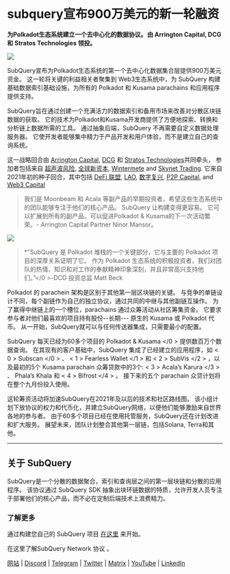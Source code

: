 # subquery宣布900万美元的新一轮融资

**为Polkadot生态系统建立一个去中心化的数据协议。 由 Arrington Capital, DCG 和 Stratos Technologies 领投。**

![](https://cdn-images-1.medium.com/max/1600/0*PR4oqrB9Am03VseR)

SubQuery宣布为Polkadot生态系统的第一个去中心化数据集合层提供900万美元资金。 这一轮将关键的利益相关者聚集到 Web3生态系统中，为 SubQuery 构建基础数据索引基础设施，为所有的 Polkadot 和 Kusama parachains 和应用程序提供支持。

SubQuery旨在通过创建一个充满活力的数据索引和备用市场来改善对分散区块链数据的获取。 它的技术为Polkadot和Kusama开发商提供了方便地探索、转换和分析链上数据所需的工具。 通过抽象后端，SubQuery 不再需要自定义数据处理服务器。 它使开发者能够集中精力于产品开发和用户体验，而不是建立自己的查询系统。

这一战略回合由 [Arrington Capital](https://arringtonxrpcapital.com/), [DCG](https://dcg.co/) 和 [Stratos Technologies](https://www.stratoslp.com/)共同牵头， 参加者包括来自 [超声波风险](https://hypersphere.ventures/), [全球新资本](http://ngc.fund/), [Wintermete](https://www.wintermute.com/) and [Skynet Trading](http://skynettrading.com/). 它来自2021年初的种子回合，其中包括 [DeFi 联盟](https://defialliance.co/), [LAO](https://www.thelao.io/), [数字复兴](https://drf.ee/), [P2P Capital](https://www.p2pcap.com/), and [Web3 Capital](https://web3.capital/)

> 我们是 Moonbeam 和 Acala 等副产品的早期投资者，希望这些生态系统中的团队能够专注于他们的核心产品。 SubQuery 让构建变得更容易。 它可以扩展到所有的副产品，可以促进Polkadot & Kusama的下一次活动繁荣。</em>- Arrington Capital Partner Ninor Mansor。

![](https://cdn-images-1.medium.com/max/1600/1*j4VHuY_BgjkYv_bQ6_DmcQ.gif)

> *"SubQuery 是 Polkadot 堆栈的一个关键部分，它与主要的 Polkadot 项目的深厚关系证明了它。 作为 Polkadot 生态系统的积极投资者，我们对团队的热情、知识和对工作的奉献精神印象深刻，并且非常高兴支持他们。”</0 >-DCG 投资总监 Matt Beck</p> </blockquote> 
> 
> Polkadot 的 parachein 架构是区别于其他第一层区块链的关键。 与竞争的单链设计不同，每个副链作为自己的独立协议，通过共同的中继与其他副链互操作。 为了赢得中继链上的一个槽位，parachains 通过众筹活动从社区筹集资金。 它要求参与者对他们最喜欢的项目持有股份--长期--- 原生的 Kusama 或 Polkadot 代币。 从一开始，SubQuery就可以与任何传送器集成，只需要最小的配置。
> 
> SubQuery 每天已经为60多个项目的 Polkadot & Kusama </0 > 提供数百万个数据查询。 在其现有的客户基础中，SubQuery 集成了已经建立的应用程序，如 < 0 > Subscan </0 > 、 < 1 > Fearless Wallet </1 > 和 < 2 > SubVis </2 > ，以及最初的5个 Kusama parachain 众筹贷款中的3个: < 3 > Acala’s Karura </3 > 、 Phala’s Khala 和 < 4 > Bifrost </4 > 。 接下来的五个 parachain 众贷计划将在整个九月份投入使用。
> 
> 这轮筹资活动将加速SubQuery在2021年及以后的技术和社区路线图。 该小组计划下放协议的权力和代币化，并建立SubQuery网络，以便他们能够激励来自世界各地的参与者。 由于60多个项目已经在使用托管服务，SubQuery还在计划改进和扩大服务。 展望未来，团队计划整合其他第一层链，包括Solana, Terra和其他。
> 
> * * * * *
> 
> ## 关于 SubQuery
> 
> SubQuery是一个分散的数据聚合，索引和查询层之间的第一层块链和分散的应用程序。 该协议通过 SubQuery SDK 抽象出块环链数据的特质，允许开发人员专注于部署他们的核心产品，而不必在定制后端技术上浪费精力。
> 
> ### 了解更多
> 
> 通过构建您自己的 SubQuery 项目 [在这里](https://doc.subquery.network/) 来开始。
> 
> 在这里了解SubQuery Network 协议 [](https://static.subquery.network/whitepaper.pdf)。
> 
> [网站](https://subquery.network/) | [Discord](https://discord.com/invite/78zg8aBSMG) | [Telegram](https://t.me/subquerynetwork) | [Twitter](https://twitter.com/subquerynetwork) | [Matrix](https://matrix.to/#/#subquery:matrix.org) | [YouTube](https://www.youtube.com/channel/UCi1a6NUUjegcLHDFLr7CqLw) | [LinkedIn](https://www.linkedin.com/company/subquery)